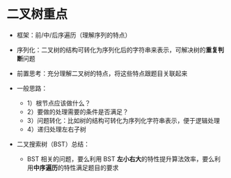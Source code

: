 # 二叉树重点

* 框架：前/中/后序遍历（理解序列的特点）
* 序列化：二叉树的结构可转化为序列化后的字符串来表示，可解决树的**重复判断**问题
* 前置思考：充分理解二叉树的特点，将这些特点跟题目关联起来
* 一般思路：
    * 1）根节点应该做什么？ 
    * 2）要做的处理需要的条件是否满足？ 
    * 3）问题转化：比如树的结构可转化为序列化字符串表示，便于逻辑处理
    * 4）递归处理左右子树
    
* 二叉搜索树（BST）总结：
    * BST 相关的问题，要么利用 BST **左小右大**的特性提升算法效率，要么利用**中序遍历**的特性满足题目的要求